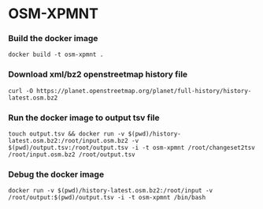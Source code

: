 # OSM-XPMNT

### Build the docker image
```
docker build -t osm-xpmnt .
```

### Download xml/bz2 openstreetmap history file 
```
curl -O https://planet.openstreetmap.org/planet/full-history/history-latest.osm.bz2
```

### Run the docker image to output tsv file 
```
touch output.tsv && docker run -v $(pwd)/history-latest.osm.bz2:/root/input.osm.bz2 -v $(pwd)/output.tsv:/root/output.tsv -i -t osm-xpmnt /root/changeset2tsv /root/input.osm.bz2 /root/output.tsv
```



### Debug the docker image
```
docker run -v $(pwd)/history-latest.osm.bz2:/root/input -v /root/output:$(pwd)/output.tsv -i -t osm-xpmnt /bin/bash
```
